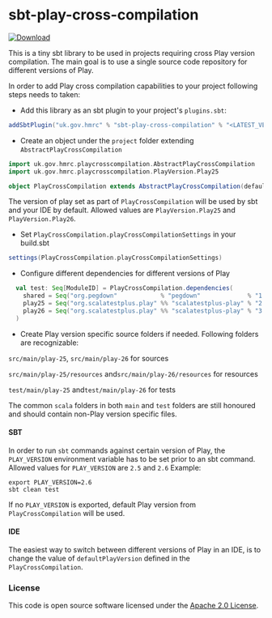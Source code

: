 
# sbt-play-cross-compilation

[ ![Download](https://api.bintray.com/packages/hmrc/sbt-plugin-releases/sbt-play-cross-compilation/images/download.svg) ](https://bintray.com/hmrc/sbt-plugin-releases/sbt-play-cross-compilation/_latestVersion)

This is a tiny sbt library to be used in projects requiring cross Play version compilation. The main goal is to use a single source code repository for different versions of Play.

In order to add Play cross compilation capabilities to your project following steps needs to taken:
* Add this library as an sbt plugin to your project's `plugins.sbt`:
```scala
addSbtPlugin("uk.gov.hmrc" % "sbt-play-cross-compilation" % "<LATEST_VERSION>")
```
* Create an object under the `project` folder extending `AbstractPlayCrossCompilation`
```scala
import uk.gov.hmrc.playcrosscompilation.AbstractPlayCrossCompilation
import uk.gov.hmrc.playcrosscompilation.PlayVersion.Play25

object PlayCrossCompilation extends AbstractPlayCrossCompilation(defaultPlayVersion = Play25)
```

The version of play set as part of `PlayCrossCompilation` will be used by sbt and your IDE by default. Allowed values are `PlayVersion.Play25` and `PlayVersion.Play26`.

* Set `PlayCrossCompilation.playCrossCompilationSettings` in your build.sbt
```scala
settings(PlayCrossCompilation.playCrossCompilationSettings)
```
* Configure different dependencies for different versions of Play
```scala
  val test: Seq[ModuleID] = PlayCrossCompilation.dependencies(
    shared = Seq("org.pegdown"            % "pegdown"             % "1.6.0" % Test),
    play25 = Seq("org.scalatestplus.play" %% "scalatestplus-play" % "2.0.1" % Test),
    play26 = Seq("org.scalatestplus.play" %% "scalatestplus-play" % "3.1.2" % Test)
  )
```
* Create Play version specific source folders if needed. Following folders are recognizable:

`src/main/play-25`, `src/main/play-26` for sources

`src/main/play-25/resources` and`src/main/play-26/resources` for resources

`test/main/play-25` and`test/main/play-26` for tests

The common `scala` folders in both `main` and `test` folders are still honoured and should contain non-Play version specific files. 

#### SBT
In order to run `sbt` commands against certain version of Play, the `PLAY_VERSION` environment variable has to be set prior to an sbt command. Allowed values for `PLAY_VERSION` are `2.5` and `2.6`
Example:
```
export PLAY_VERSION=2.6
sbt clean test
```

If no `PLAY_VERSION` is exported, default Play version from `PlayCrossCompilation` will be used.

#### IDE
The easiest way to switch between different versions of Play in an IDE, is to change the value of `defaultPlayVersion` defined in the `PlayCrossCompilation`.

### License

This code is open source software licensed under the [Apache 2.0 License]("http://www.apache.org/licenses/LICENSE-2.0.html").
